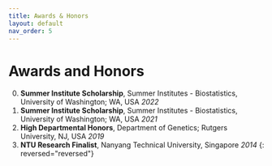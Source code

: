 ```yaml
---
title: Awards & Honors
layout: default
nav_order: 5
---
```


# Awards and Honors

0. **Summer Institute Scholarship**, Summer Institutes - Biostatistics, University of Washington; WA, USA _2022_
0. **Summer Institute Scholarship**, Summer Institutes - Biostatistics, University of Washington; WA, USA _2021_
0. **High Departmental Honors**, Department of Genetics; Rutgers University, NJ, USA _2019_
0. **NTU Research Finalist**, Nanyang Technical University, Singapore _2014_
{: reversed="reversed"}
